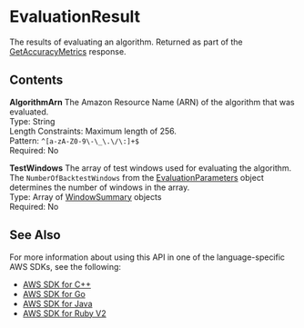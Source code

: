 # EvaluationResult<a name="API_EvaluationResult"></a>

The results of evaluating an algorithm\. Returned as part of the [GetAccuracyMetrics](API_GetAccuracyMetrics.md) response\.

## Contents<a name="API_EvaluationResult_Contents"></a>

 **AlgorithmArn**   <a name="forecast-Type-EvaluationResult-AlgorithmArn"></a>
The Amazon Resource Name \(ARN\) of the algorithm that was evaluated\.  
Type: String  
Length Constraints: Maximum length of 256\.  
Pattern: `^[a-zA-Z0-9\-\_\.\/\:]+$`   
Required: No

 **TestWindows**   <a name="forecast-Type-EvaluationResult-TestWindows"></a>
The array of test windows used for evaluating the algorithm\. The `NumberOfBacktestWindows` from the [EvaluationParameters](API_EvaluationParameters.md) object determines the number of windows in the array\.  
Type: Array of [WindowSummary](API_WindowSummary.md) objects  
Required: No

## See Also<a name="API_EvaluationResult_SeeAlso"></a>

For more information about using this API in one of the language\-specific AWS SDKs, see the following:
+  [AWS SDK for C\+\+](https://docs.aws.amazon.com/goto/SdkForCpp/forecast-2018-06-26/EvaluationResult) 
+  [AWS SDK for Go](https://docs.aws.amazon.com/goto/SdkForGoV1/forecast-2018-06-26/EvaluationResult) 
+  [AWS SDK for Java](https://docs.aws.amazon.com/goto/SdkForJava/forecast-2018-06-26/EvaluationResult) 
+  [AWS SDK for Ruby V2](https://docs.aws.amazon.com/goto/SdkForRubyV2/forecast-2018-06-26/EvaluationResult) 